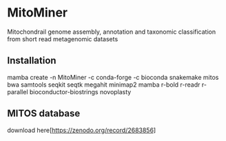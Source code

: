 # MitoMiner
Mitochondrail genome assembly, annotation and taxonomic classification from short read metagenomic datasets

## Installation
mamba create -n MitoMiner -c conda-forge -c bioconda snakemake mitos bwa samtools seqkit seqtk megahit minimap2 mamba r-bold r-readr r-parallel bioconductor-biostrings novoplasty

## MITOS database 

download here[https://zenodo.org/record/2683856]

